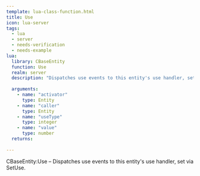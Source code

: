 ```yaml
---
template: lua-class-function.html
title: Use
icon: lua-server
tags:
  - lua
  - server
  - needs-verification
  - needs-example
lua:
  library: CBaseEntity
  function: Use
  realm: server
  description: "Dispatches use events to this entity's use handler, set via SetUse."
  
  arguments:
    - name: "activator"
      type: Entity
    - name: "caller"
      type: Entity
    - name: "useType"
      type: integer
    - name: "value"
      type: number
  returns:
    
---
```


<div class="lua__search__keywords">
CBaseEntity:Use &#x2013; Dispatches use events to this entity's use handler, set via SetUse.
</div>
